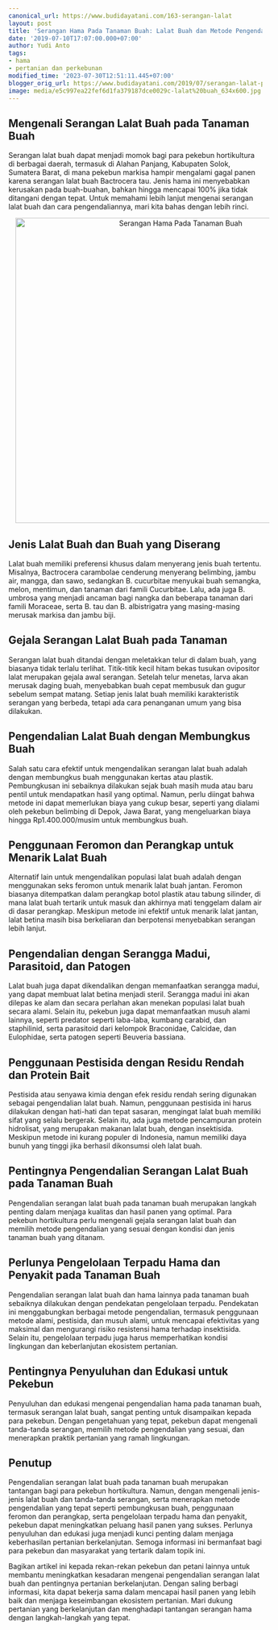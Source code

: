 ```yaml
---
canonical_url: https://www.budidayatani.com/163-serangan-lalat
layout: post
title: 'Serangan Hama Pada Tanaman Buah: Lalat Buah dan Metode Pengendaliannya'
date: '2019-07-10T17:07:00.000+07:00'
author: Yudi Anto
tags:
- hama
- pertanian dan perkebunan
modified_time: '2023-07-30T12:51:11.445+07:00'
blogger_orig_url: https://www.budidayatani.com/2019/07/serangan-lalat-pada-tanaman-buah.html
image: media/e5c997ea22fef6d1fa379187dce0029c-lalat%20buah_634x600.jpg
---
```

<h2>Mengenali Serangan Lalat Buah pada Tanaman Buah</h2><p>Serangan lalat buah dapat menjadi momok bagi para pekebun hortikultura di berbagai daerah, termasuk di Alahan Panjang, Kabupaten Solok, Sumatera Barat, di mana pekebun markisa hampir mengalami gagal panen karena serangan lalat buah Bactrocera tau. Jenis hama ini menyebabkan kerusakan pada buah-buahan, bahkan hingga mencapai 100% jika tidak ditangani dengan tepat. Untuk memahami lebih lanjut mengenai serangan lalat buah dan cara pengendaliannya, mari kita bahas dengan lebih rinci.</p><div class="separator" style="clear: both; text-align: center;"><a href="https://blogger.googleusercontent.com/img/b/R29vZ2xl/AVvXsEgxfU3vzt59L4P1wEUv_LxlUnZUzTiZKp4OZEjdqRBQeyiEYG5Zym1XiC1k-Ix14f5k-VvPy1IWb7nonOjsVUfzwf93JvsldiStqaQzoneUCZCdjbwQSutwptck8GSG4-FcycAOQ3ehrvY7VvruqIoXh5kyKgcBdrUjqpx7XbTo6mlgSQZAD7GqEkQuDOtk/s634/lalat%20buah_634x600.jpg" imageanchor="1" style="margin-left: 1em; margin-right: 1em;"><img alt="Serangan Hama Pada Tanaman Buah" border="0" data-original-height="600" data-original-width="634" height="606" src="https://blogger.googleusercontent.com/img/b/R29vZ2xl/AVvXsEgxfU3vzt59L4P1wEUv_LxlUnZUzTiZKp4OZEjdqRBQeyiEYG5Zym1XiC1k-Ix14f5k-VvPy1IWb7nonOjsVUfzwf93JvsldiStqaQzoneUCZCdjbwQSutwptck8GSG4-FcycAOQ3ehrvY7VvruqIoXh5kyKgcBdrUjqpx7XbTo6mlgSQZAD7GqEkQuDOtk/w640-h606/lalat%20buah_634x600.jpg" width="640" /></a></div><h2>Jenis Lalat Buah dan Buah yang Diserang</h2><p>Lalat buah memiliki preferensi khusus dalam menyerang jenis buah tertentu. Misalnya, Bactrocera carambolae cenderung menyerang belimbing, jambu air, mangga, dan sawo, sedangkan B. cucurbitae menyukai buah semangka, melon, mentimun, dan tanaman dari famili Cucurbitae. Lalu, ada juga B. umbrosa yang menjadi ancaman bagi nangka dan beberapa tanaman dari famili Moraceae, serta B. tau dan B. albistrigatra yang masing-masing merusak markisa dan jambu biji.</p><h2>Gejala Serangan Lalat Buah pada Tanaman</h2><p>Serangan lalat buah ditandai dengan meletakkan telur di dalam buah, yang biasanya tidak terlalu terlihat. Titik-titik kecil hitam bekas tusukan ovipositor lalat merupakan gejala awal serangan. Setelah telur menetas, larva akan merusak daging buah, menyebabkan buah cepat membusuk dan gugur sebelum sempat matang. Setiap jenis lalat buah memiliki karakteristik serangan yang berbeda, tetapi ada cara penanganan umum yang bisa dilakukan.</p><h2>Pengendalian Lalat Buah dengan Membungkus Buah</h2><p>Salah satu cara efektif untuk mengendalikan serangan lalat buah adalah dengan membungkus buah menggunakan kertas atau plastik. Pembungkusan ini sebaiknya dilakukan sejak buah masih muda atau baru pentil untuk mendapatkan hasil yang optimal. Namun, perlu diingat bahwa metode ini dapat memerlukan biaya yang cukup besar, seperti yang dialami oleh pekebun belimbing di Depok, Jawa Barat, yang mengeluarkan biaya hingga Rp1.400.000/musim untuk membungkus buah.</p><h2>Penggunaan Feromon dan Perangkap untuk Menarik Lalat Buah</h2><p>Alternatif lain untuk mengendalikan populasi lalat buah adalah dengan menggunakan seks feromon untuk menarik lalat buah jantan. Feromon biasanya ditempatkan dalam perangkap botol plastik atau tabung silinder, di mana lalat buah tertarik untuk masuk dan akhirnya mati tenggelam dalam air di dasar perangkap. Meskipun metode ini efektif untuk menarik lalat jantan, lalat betina masih bisa berkeliaran dan berpotensi menyebabkan serangan lebih lanjut.</p><h2>Pengendalian dengan Serangga Madui, Parasitoid, dan Patogen</h2><p>Lalat buah juga dapat dikendalikan dengan memanfaatkan serangga madui, yang dapat membuat lalat betina menjadi steril. Serangga madui ini akan dilepas ke alam dan secara perlahan akan menekan populasi lalat buah secara alami. Selain itu, pekebun juga dapat memanfaatkan musuh alami lainnya, seperti predator seperti laba-laba, kumbang carabid, dan staphilinid, serta parasitoid dari kelompok Braconidae, Calcidae, dan Eulophidae, serta patogen seperti Beuveria bassiana.</p><h2>Penggunaan Pestisida dengan Residu Rendah dan Protein Bait</h2><p>Pestisida atau senyawa kimia dengan efek residu rendah sering digunakan sebagai pengendalian lalat buah. Namun, penggunaan pestisida ini harus dilakukan dengan hati-hati dan tepat sasaran, mengingat lalat buah memiliki sifat yang selalu bergerak. Selain itu, ada juga metode pencampuran protein hidrolisat, yang merupakan makanan lalat buah, dengan insektisida. Meskipun metode ini kurang populer di Indonesia, namun memiliki daya bunuh yang tinggi jika berhasil dikonsumsi oleh lalat buah.</p><h2>Pentingnya Pengendalian Serangan Lalat Buah pada Tanaman Buah</h2><p>Pengendalian serangan lalat buah pada tanaman buah merupakan langkah penting dalam menjaga kualitas dan hasil panen yang optimal. Para pekebun hortikultura perlu mengenali gejala serangan lalat buah dan memilih metode pengendalian yang sesuai dengan kondisi dan jenis tanaman buah yang ditanam.</p><h2>Perlunya Pengelolaan Terpadu Hama dan Penyakit pada Tanaman Buah</h2><p>Pengendalian serangan lalat buah dan hama lainnya pada tanaman buah sebaiknya dilakukan dengan pendekatan pengelolaan terpadu. Pendekatan ini menggabungkan berbagai metode pengendalian, termasuk penggunaan metode alami, pestisida, dan musuh alami, untuk mencapai efektivitas yang maksimal dan mengurangi risiko resistensi hama terhadap insektisida. Selain itu, pengelolaan terpadu juga harus memperhatikan kondisi lingkungan dan keberlanjutan ekosistem pertanian.</p><h2>Pentingnya Penyuluhan dan Edukasi untuk Pekebun</h2><p>Penyuluhan dan edukasi mengenai pengendalian hama pada tanaman buah, termasuk serangan lalat buah, sangat penting untuk disampaikan kepada para pekebun. Dengan pengetahuan yang tepat, pekebun dapat mengenali tanda-tanda serangan, memilih metode pengendalian yang sesuai, dan menerapkan praktik pertanian yang ramah lingkungan.</p><h2>Penutup</h2><p>Pengendalian serangan lalat buah pada tanaman buah merupakan tantangan bagi para pekebun hortikultura. Namun, dengan mengenali jenis-jenis lalat buah dan tanda-tanda serangan, serta menerapkan metode pengendalian yang tepat seperti pembungkusan buah, penggunaan feromon dan perangkap, serta pengelolaan terpadu hama dan penyakit, pekebun dapat meningkatkan peluang hasil panen yang sukses. Perlunya penyuluhan dan edukasi juga menjadi kunci penting dalam menjaga keberhasilan pertanian berkelanjutan. Semoga informasi ini bermanfaat bagi para pekebun dan masyarakat yang tertarik dalam topik ini.</p><p>Bagikan artikel ini kepada rekan-rekan pekebun dan petani lainnya untuk membantu meningkatkan kesadaran mengenai pengendalian serangan lalat buah dan pentingnya pertanian berkelanjutan. Dengan saling berbagi informasi, kita dapat bekerja sama dalam mencapai hasil panen yang lebih baik dan menjaga keseimbangan ekosistem pertanian. Mari dukung pertanian yang berkelanjutan dan menghadapi tantangan serangan hama dengan langkah-langkah yang tepat.</p>